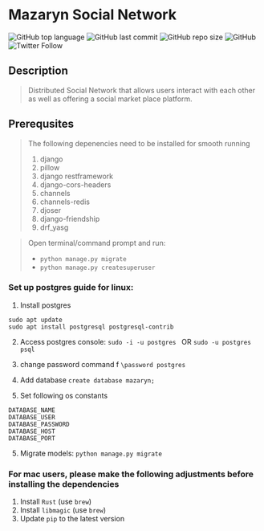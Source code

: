 
# Mazaryn Social Network
![GitHub top language](https://img.shields.io/github/languages/top/mazarynxyz/mazaryn)
![GitHub last commit](https://img.shields.io/github/last-commit/mazarynxyz/mazaryn)
![GitHub repo size](https://img.shields.io/github/repo-size/mazarynxyz/mazaryn)
![GitHub](https://img.shields.io/github/license/mazarynxyz/mazaryn)
![Twitter Follow](https://img.shields.io/twitter/follow/mazaryn)

## Description

> Distributed Social Network that allows users interact with each other as well as offering a social market place platform.

## Prerequsites

> The following depenencies need to be installed for smooth running
>
> 1. django
> 2. pillow
> 3. django restframework
> 4. django-cors-headers
> 5. channels
> 6. channels-redis
> 7. djoser
> 8. django-friendship
> 9. drf_yasg

> Open terminal/command prompt and run:
>
> - `python manage.py migrate`
> - `python manage.py createsuperuser`



### Set up postgres guide for linux:

1. Install postgres
```
sudo apt update
sudo apt install postgresql postgresql-contrib
```

2. Access postgres console:
`sudo -i -u postgres `
OR 
`sudo -u postgres psql`


3. change password command f
`\password postgres`

4. Add database
`create database mazaryn;`

5. Set following os constants
```
DATABASE_NAME
DATABASE_USER
DATABASE_PASSWORD
DATABASE_HOST
DATABASE_PORT
```

5. Migrate models:
`python manage.py migrate`

### For mac users, please make the following adjustments before installing the dependencies

1. Install `Rust` (use `brew`)
2. Install `libmagic` (use `brew`)
3. Update `pip` to the latest version
